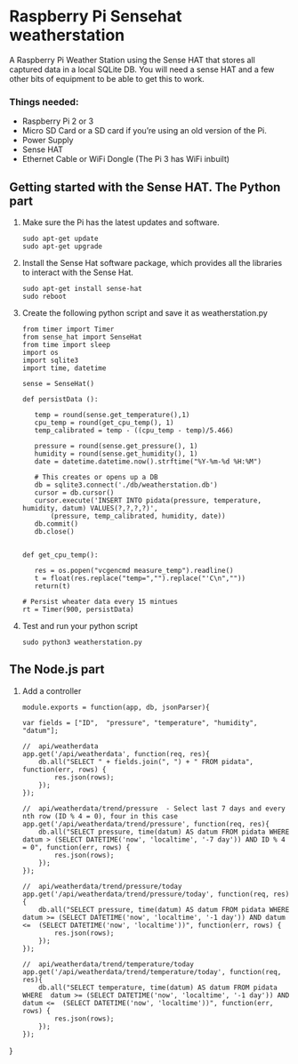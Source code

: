 # Raspberry Pi Sensehat weatherstation

A Raspberry Pi Weather Station using the Sense HAT that stores all captured data in a local SQLite DB. You will need a sense HAT and a few other bits of equipment to be able to get this to work.

### Things needed:

 - Raspberry Pi 2 or 3
 - Micro SD Card or a SD card if you’re using an old version of the Pi.
 - Power Supply
 - Sense HAT
 - Ethernet Cable or WiFi Dongle (The Pi 3 has WiFi inbuilt)
 
## Getting started with the Sense HAT. The Python part

 1. Make sure the Pi has the latest updates and software. 
    ```
    sudo apt-get update
    sudo apt-get upgrade
    ```
 2. Install the Sense Hat software package, which provides all the libraries to interact with the Sense Hat.
    ```
    sudo apt-get install sense-hat
    sudo reboot
    ```
 3. Create the following python script and save it as weatherstation.py
     ```
    from timer import Timer
    from sense_hat import SenseHat
    from time import sleep
    import os
    import sqlite3
    import time, datetime

    sense = SenseHat()

    def persistData ():
    
        temp = round(sense.get_temperature(),1)
        cpu_temp = round(get_cpu_temp(), 1)
        temp_calibrated = temp - ((cpu_temp - temp)/5.466)

        pressure = round(sense.get_pressure(), 1)
        humidity = round(sense.get_humidity(), 1)
        date = datetime.datetime.now().strftime("%Y-%m-%d %H:%M") 
    
        # This creates or opens up a DB
        db = sqlite3.connect('./db/weatherstation.db')
        cursor = db.cursor()
        cursor.execute('INSERT INTO pidata(pressure, temperature, humidity, datum) VALUES(?,?,?,?)', 
            (pressure, temp_calibrated, humidity, date))
        db.commit()
        db.close()


    def get_cpu_temp():
    
        res = os.popen("vcgencmd measure_temp").readline()
        t = float(res.replace("temp=","").replace("'C\n",""))
        return(t)
        
    # Persist wheater data every 15 mintues
    rt = Timer(900, persistData) 
    ```
4. Test and run your python script 
    ```
    sudo python3 weatherstation.py
    ```
## The Node.js part

1. Add a controller
    ```
    module.exports = function(app, db, jsonParser){
    
    var fields = ["ID",  "pressure", "temperature", "humidity", "datum"];
  
    //  api/weatherdata
    app.get('/api/weatherdata', function(req, res){ 
        db.all("SELECT " + fields.join(", ") + " FROM pidata", function(err, rows) {
            res.json(rows); 
        });                       
    });

    //  api/weatherdata/trend/pressure  - Select last 7 days and every nth row (ID % 4 = 0), four in this case
    app.get('/api/weatherdata/trend/pressure', function(req, res){ 
        db.all("SELECT pressure, time(datum) AS datum FROM pidata WHERE datum > (SELECT DATETIME('now', 'localtime', '-7 day')) AND ID % 4 = 0", function(err, rows) {
            res.json(rows); 
        });                       
    });

    //  api/weatherdata/trend/pressure/today
    app.get('/api/weatherdata/trend/pressure/today', function(req, res){ 
        db.all("SELECT pressure, time(datum) AS datum FROM pidata WHERE  datum >= (SELECT DATETIME('now', 'localtime', '-1 day')) AND datum <=  (SELECT DATETIME('now', 'localtime'))", function(err, rows) {
            res.json(rows); 
        });                       
    });
    
    //  api/weatherdata/trend/temperature/today
    app.get('/api/weatherdata/trend/temperature/today', function(req, res){ 
        db.all("SELECT temperature, time(datum) AS datum FROM pidata WHERE  datum >= (SELECT DATETIME('now', 'localtime', '-1 day')) AND datum <=  (SELECT DATETIME('now', 'localtime'))", function(err, rows) {
            res.json(rows); 
        });                       
    });
}
```
